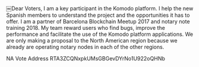 ￼Dear Voters,
I am a key participant in the Komodo platform.
I help the new Spanish members to understand the project and the opportunities it has to offer. 
I am a partner of
Barcelona Blockchain Meetup 2017 and
notary note training 2018.
My team reward users who find bugs, improve the performance and facilitate the use of the Komodo platform applications.
We are only making a proposal to the North American region because we already are operating notary nodes in each of the other regions.

NA Vote Address RTA3ZCQNxpkUMsGBGevDYrNo1U922oQHNb
